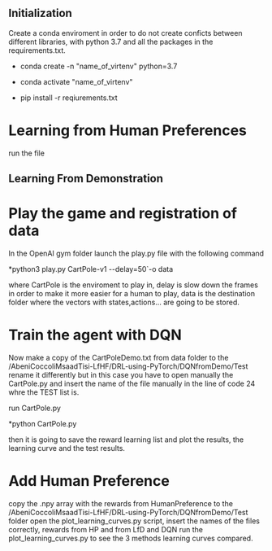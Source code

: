 ## Initialization

Create a conda enviroment in order to do not create conficts between different libraries, with python 3.7 and all the packages in the requirements.txt.

* conda create -n "name_of_virtenv" python=3.7

* conda activate "name_of_virtenv"

* pip install -r reqiurements.txt


# Learning from Human Preferences

run the file 


## Learning From Demonstration
# Play the game and registration of data

In the OpenAI gym folder launch the play.py file with the following command

*python3 play.py CartPole-v1 --delay=50`-o data

where CartPole is the enviroment to play in, delay is slow down the frames in order to make it more easier for a human to play, data is the destination folder where the vectors with states,actions... are going to be stored.


# Train the agent with DQN

Now make a copy of the CartPoleDemo.txt from data folder to the /AbeniCoccoliMsaadTisi-LfHF/DRL-using-PyTorch/DQNfromDemo/Test
rename it differently but in this case you have to open manually the CartPole.py and insert the name of the file manually in the line of code 24 whre the TEST list is.

run CartPole.py

*python CartPole.py

then it is going to save the reward learning list and plot the results, the learning curve and the test results.

# Add Human Preference

copy the .npy array with the rewards from HumanPreference to the /AbeniCoccoliMsaadTisi-LfHF/DRL-using-PyTorch/DQNfromDemo/Test folder
open the plot_learning_curves.py script, insert the names of the files correctly, rewards from HP and from LfD and DQN
run the plot_learning_curves.py to see the 3 methods learning curves compared.








